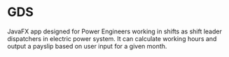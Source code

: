 # GDS 
JavaFX app designed for Power Engineers working in shifts as shift leader dispatchers in electric power system. It can calculate working hours and output a payslip based on user input for a given month.
